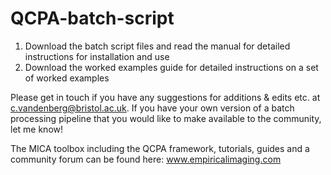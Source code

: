 # QCPA-batch-script

1. Download the batch script files and read the manual for detailed instructions for installation and use
2. Download the worked examples guide for detailed instructions on a set of worked examples

Please get in touch if you have any suggestions for additions & edits etc. at c.vandenberg@bristol.ac.uk. If you have your own version of a batch processing pipeline that you would like to make available to the community, let me know!

The MICA toolbox including the QCPA framework, tutorials, guides and a community forum can be found here: www.empiricalimaging.com
